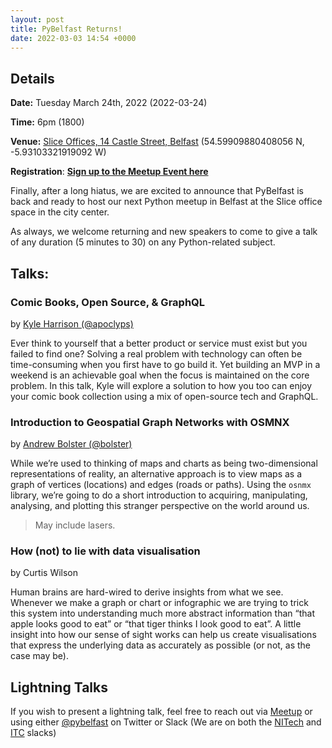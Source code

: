 ```yaml
---
layout: post
title: PyBelfast Returns!
date: 2022-03-03 14:54 +0000
---
```


## Details
**Date:** Tuesday March 24th, 2022 (2022-03-24)

**Time:** 6pm (1800)

**Venue:** [Slice Offices, 14 Castle Street, Belfast](https://www.google.com/maps/search/?api=1&query=54.599080%2C-5.931044) (54.59909880408056 N, -5.93103321919092 W)

**Registration**: [**Sign up to the Meetup Event here**](https://www.meetup.com/PyBelfast/events/284335778)


Finally, after a long hiatus, we are excited to announce that PyBelfast is back and ready to host our next Python meetup in Belfast at the Slice office space in the city center.

As always, we welcome returning and new speakers to come to give a talk of any duration (5 minutes to 30) on any Python-related subject.


## Talks:

### Comic Books, Open Source, & GraphQL
by [Kyle Harrison (@apoclyps)](https://github.com/apoclyps)

Ever think to yourself that a better product or service must exist but you failed to find one? Solving a real problem with technology can often be time-consuming when you first have to go build it. Yet building an MVP in a weekend is an achievable goal when the focus is maintained on the core problem. In this talk, Kyle will explore a solution to how you too can enjoy your comic book collection using a mix of open-source tech and GraphQL.

### Introduction to Geospatial Graph Networks with OSMNX
by [Andrew Bolster (@bolster)](https://github.com/andrewbolster)

While we’re used to thinking of maps and charts as being two-dimensional representations of reality, an alternative approach is to view maps as a graph of vertices (locations) and edges (roads or paths). Using the `osnmx` library, we’re going to do a short introduction to acquiring, manipulating, analysing, and plotting this stranger perspective on the world around us.

> May include lasers.

### How (not) to lie with data visualisation
by Curtis Wilson

Human brains are hard-wired to derive insights from what we see. Whenever we make a graph or chart or infographic we are trying to trick this system into understanding much more abstract information than “that apple looks good to eat” or “that tiger thinks I look good to eat”. A little insight into how our sense of sight works can help us create visualisations that express the underlying data as accurately as possible (or not, as the case may be).

## Lightning Talks

If you wish to present a lightning talk, feel free to reach out via [Meetup](https://www.meetup.com/PyBelfast/) or using either [@pybelfast](https://twitter.com/pybelfast) on Twitter or Slack (We are on both the [NITech](nitech.slack.com) and [ITC](irishtechcommunity.slack.com) slacks)